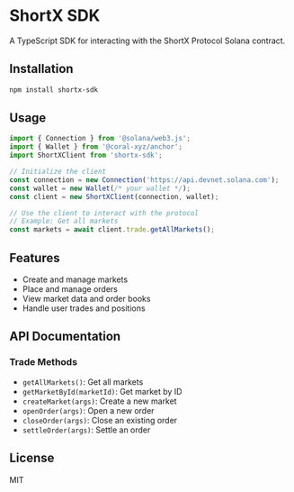 # ShortX SDK

A TypeScript SDK for interacting with the ShortX Protocol Solana contract.

## Installation

```bash
npm install shortx-sdk
```

## Usage

```typescript
import { Connection } from '@solana/web3.js';
import { Wallet } from '@coral-xyz/anchor';
import ShortXClient from 'shortx-sdk';

// Initialize the client
const connection = new Connection('https://api.devnet.solana.com');
const wallet = new Wallet(/* your wallet */);
const client = new ShortXClient(connection, wallet);

// Use the client to interact with the protocol
// Example: Get all markets
const markets = await client.trade.getAllMarkets();
```

## Features

- Create and manage markets
- Place and manage orders
- View market data and order books
- Handle user trades and positions

## API Documentation

### Trade Methods

- `getAllMarkets()`: Get all markets
- `getMarketById(marketId)`: Get market by ID
- `createMarket(args)`: Create a new market
- `openOrder(args)`: Open a new order
- `closeOrder(args)`: Close an existing order
- `settleOrder(args)`: Settle an order

## License

MIT 